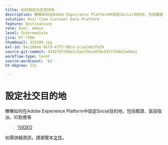 ```yaml
---
title: 如何設定社交目的地
description: 瞭解如何在Adobe Experience Platform中設定Social目的地，包括驗證、區段指派、ID對應等
solution: Real-Time Customer Data Platform
feature: Destinations
role: User, Admin
level: Intermediate
jira: KT-7206
thumbnail: 332599.jpg
exl-id: 9ec200e6-8ef9-47f5-98ca-1c1a2da3fb29
source-git-commit: 42427df298e2c5ae734ce050e935378db51e66a1
workflow-type: tm+mt
source-wordcount: '61'
ht-degree: 11%

---
```


# 設定社交目的地

瞭解如何在Adobe Experience Platform中設定Social目的地，包括驗證、區段指派、ID對應等

>[!VIDEO](https://video.tv.adobe.com/v/332599/?quality=12&learn=on)

如需詳細資訊，請瀏覽本[文件](https://experienceleague.adobe.com/docs/experience-platform/destinations/catalog/social/overview.html)。
